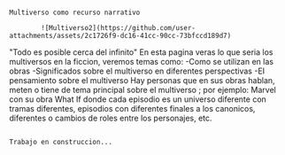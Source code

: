                                                                      Multiverso como recurso narrativo

            ![Multiverso2](https://github.com/user-attachments/assets/2c1726f9-dc16-41cc-90cc-73bfccd189d7)

"Todo es posible cerca del infinito"
En esta pagina veras lo que seria los multiversos en la ficcion, veremos temas como: -Como se utilizan en las obras -Significados sobre el multiverso en diferentes perspectivas 
-EI pensamiento sobre el multiverso Hay personas que en sus obras hablan, meten o tiene de tema principal sobre el multiverso ; por ejemplo: 
Marvel con su obra What If donde cada episodio es un universo diferente con tramas diferentes, episodios con diferentes finales a los canonicos, 
diferentes o cambios de roles entre los personajes, etc.
                                                                       
                                                                        Trabajo en construccion...
